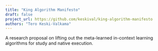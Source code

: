 ```yaml
---
title: "King Algorithm Manifesto"
draft: false
project_url: https://github.com/keskival/king-algorithm-manifesto
authors: "Tero Keski-Valkama"
---
```


A research proposal on lifting out the meta-learned in-context learning algorithms for study and native execution.

